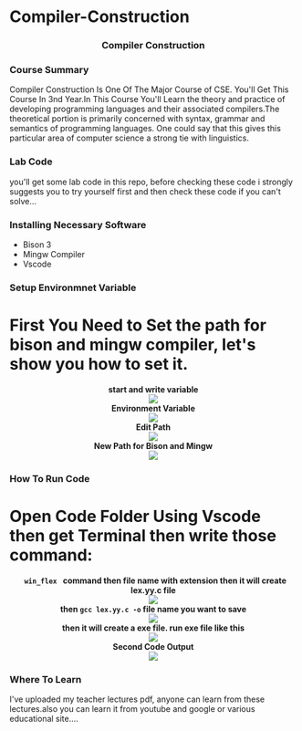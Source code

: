# Compiler-Construction
<h3 align="center" > Compiler Construction </h1>

### Course Summary
Compiler Construction Is One Of The Major Course of CSE. You'll Get This Course In 3nd Year.In This Course You'll Learn the theory and practice of developing programming languages and their associated compilers.The theoretical portion is primarily concerned with syntax, grammar and semantics of programming languages. One could say that this gives this particular area of computer science a strong tie with linguistics.

### Lab Code
you'll get some lab code in this repo, before checking these code i strongly suggests you to try yourself first and then check these code if you can't solve...

### Installing Necessary Software
* Bison 3
* Mingw Compiler
* Vscode


### Setup Environmnet Variable 
# First You Need to Set the path for bison and mingw compiler, let's show you how to set it.

<p align="center">
  <b>start and write variable</b><br>
    <img src="ss/variable.png"><br>
   <b> Environment Variable</b><br>
    <img src="ss/edit.PNG"><br>
    <b> Edit Path</b><br>
    <img src="ss/path.PNG"><br>
    <b> New Path for Bison and Mingw</b><br>
    <img src="ss/new path.PNG"><br>
</p>

### How To Run Code
# Open Code Folder Using Vscode then get Terminal then write those command:
<p align="center">
  <b><code> win_flex </code> command then file name with extension then it will create lex.yy.c file</b><br>
    <img src="ss/win_flex.png"><br>
   <b>then <code>gcc lex.yy.c -o</code> file name you want to save </b><br>
    <img src="ss/gcc.png"><br>
    <b>then it will create a exe file. run exe file like this</b><br>
    <img src="ss/example1.PNG"><br>
    <b> Second Code Output</b><br>
    <img src="ss/example2.PNG"><br>
</p>

### Where To Learn
I've uploaded my teacher lectures pdf, anyone can learn from these lectures.also you can learn it from youtube and google or various educational site....
